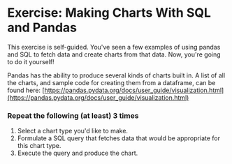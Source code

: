 # Exercise: Making Charts With SQL and Pandas

This exercise is self-guided. You've seen a few examples of using pandas and SQL to fetch data and create charts from that data. Now, you're going to do it yourself!

Pandas has the ability to produce several kinds of charts built in. A list of all the charts, and sample code for creating them from a dataframe, can be found here: [https://pandas.pydata.org/docs/user_guide/visualization.html](https://pandas.pydata.org/docs/user_guide/visualization.html)

### Repeat the following (at least) 3 times

1. Select a chart type you'd like to make.
2. Formulate a SQL query that fetches data that would be appropriate for this chart type.
3. Execute the query and produce the chart. 

